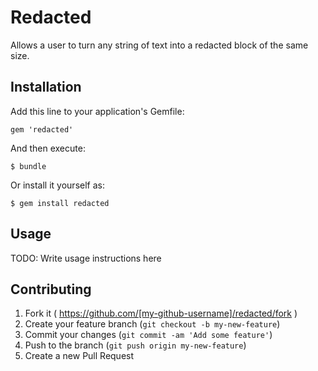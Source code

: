 # Redacted

Allows a user to turn any string of text into a redacted block of the same size.

## Installation

Add this line to your application's Gemfile:

    gem 'redacted'

And then execute:

    $ bundle

Or install it yourself as:

    $ gem install redacted

## Usage

TODO: Write usage instructions here

## Contributing

1. Fork it ( https://github.com/[my-github-username]/redacted/fork )
2. Create your feature branch (`git checkout -b my-new-feature`)
3. Commit your changes (`git commit -am 'Add some feature'`)
4. Push to the branch (`git push origin my-new-feature`)
5. Create a new Pull Request
